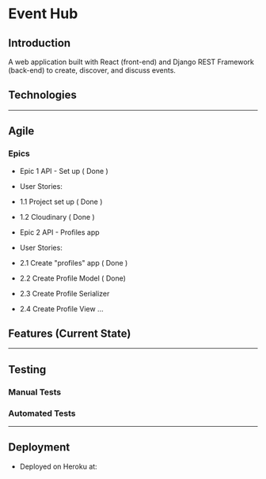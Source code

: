 # Event Hub

## Introduction
A web application built with React (front-end) and Django REST Framework (back-end) to create, discover, and discuss events.

## Technologies

---

## Agile 
### Epics 

 - Epic 1 API - Set up ( Done ) 
  - User Stories:
   - 1.1 Project set up ( Done )
   - 1.2 Cloudinary ( Done )

 - Epic 2 API - Profiles app 
  - User Stories:
   - 2.1 Create "profiles" app ( Done )
   - 2.2 Create Profile Model ( Done)
   - 2.3 Create Profile Serializer
   - 2.4 Create Profile View
...

## Features (Current State)

---

## Testing
### Manual Tests



### Automated Tests

---

## Deployment
- Deployed on Heroku at:

